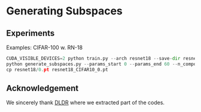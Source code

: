 # Generating Subspaces

## Experiments

Examples: CIFAR-100 w. RN-18

```python
CUDA_VISIBLE_DEVICES=2 python train.py --arch resnet18 --save-dir resnet18 --seed 1 --epochs 100 --momentum 0.0 --dataset CIFAR10 --save-every 1 
python generate_subspaces.py --params_start 0 --params_end 60 --n_components 40 --arch resnet18 --datasets CIFAR10 --save-dir resnet18
cp resnet18/0.pt resnet18_CIFAR10_0.pt
```

## Acknowledgement 

We sincerely thank [DLDR](https://github.com/nblt/DLDR) where we extracted part of the codes.